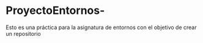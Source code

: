 # ProyectoEntornos-
Esto es una práctica para la asignatura de entornos con el objetivo de crear un repositorio
